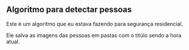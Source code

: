 ## Algoritmo para detectar pessoas

Este é um algoritmo que eu estava fazendo para segurança residencial.

Ele salva as imagens das pessoas em pastas com o titúlo sendo a hora atual.


